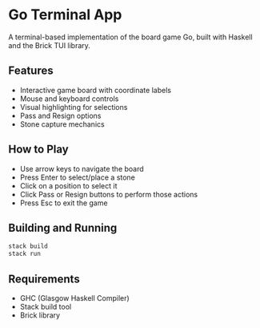 # Go Terminal App

A terminal-based implementation of the board game Go, built with Haskell and the Brick TUI library.

## Features

- Interactive game board with coordinate labels
- Mouse and keyboard controls
- Visual highlighting for selections
- Pass and Resign options
- Stone capture mechanics

## How to Play

- Use arrow keys to navigate the board
- Press Enter to select/place a stone
- Click on a position to select it
- Click Pass or Resign buttons to perform those actions
- Press Esc to exit the game

## Building and Running

```bash
stack build
stack run
```

## Requirements

- GHC (Glasgow Haskell Compiler)
- Stack build tool
- Brick library
